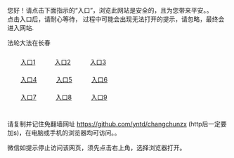 您好！请点击下面指示的“入口”，浏览此网站是安全的，且为您带来平安。。 <br/>
点击入口后，请耐心等待， 过程中可能会出现无法打开的提示，请忽略，最终会进入网站. </br>

法轮大法在长春<br/>
<div style="padding:10px"><a style="margin:20px" target="_blank" href="https://d3ap8fyxnay7je.cloudfront.net/2Qpsp?pwjlfw" id="ccLink1" rel="nofollow">入口1</a> <a target="_blank" style="margin:20px" href="https://dsa6lfdgvf8kg.cloudfront.net/2Qpsp?ccotrrg" id="ccLink2" rel="nofollow">入口2</a> <a style="margin:20px" target="_blank" href="https://d12podmbq2zthj.cloudfront.net/2Qpsp?wvwbhvo" id="ccLink3" rel="nofollow">入口3</a></div>

<div style="padding:10px" ><a style="margin:20px" target="_blank" href="https://d3ap8fyxnay7je.cloudfront.net/2Qpsp?pwjlfw" id="ccLink4" rel="nofollow">入口4</a> <a style="margin:20px" href="https://dsa6lfdgvf8kg.cloudfront.net/2Qpsp?ccotrrg" target="_blank" id="ccLink5" rel="nofollow">入口5</a> <a style="margin:20px" href="https://d12podmbq2zthj.cloudfront.net/2Qpsp?wvwbhvo" target="_blank" id="ccLink6" rel="nofollow">入口6</a></div>

<div style="padding:10px"><a style="margin:20px" target="_blank" href="https://d3ap8fyxnay7je.cloudfront.net/2Qpsp?pwjlfw" id="ccLink7" rel="nofollow">入口7</a> <a style="margin:20px" href="https://dsa6lfdgvf8kg.cloudfront.net/2Qpsp?ccotrrg" target="_blank" id="ccLink8" rel="nofollow">入口8</a> <a style="margin:20px" target="_blank" href="https://d12podmbq2zthj.cloudfront.net/2Qpsp?wvwbhvo" id="ccLink9" rel="nofollow">入口9</a></div>

<br/>



请复制并记住免翻墙网址 https://github.com/yntd/changchunzx (http后一定要加s)，在电脑或手机的浏览器均可访问。。<br/>

微信如提示停止访问该网页，须先点击右上角，选择浏览器打开。
